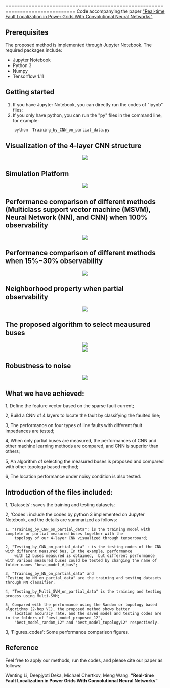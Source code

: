   
==============================================================================
Code accompanying the paper ["Real-time Fault Localization in Power Grids With Convolutional Neural Networks"](https://arxiv.org/abs/1810.05247)

## Prerequisites
The proposed method is implemented through Jupyter Notebook. The required packages include:
- Jupyter Notebook
- Python 3
- Numpy
- Tensorflow 1.11

## Getting started
1) If you have Jupyter Notebook, you can directly run the codes of "ipynb" files;
2) If you only have python, you can run the "py" files in the command line, for example:
```bash
    python  Training_by_CNN_on_partial_data.py
```
 

## Visualization of the 4-layer CNN structure

<center><img src="img/CNN.png" /></center> 

## Simulation Platform

<center><img src="img/System.png" /></center>

## Performance comparison of different methods (Multiclass support vector machine (MSVM), Neural Network (NN), and CNN) when 100% observability 

<center><img src="img/Compare_full_data.png"/></center>

## Performance comparison of different methods when 15%~30% observability

<center><img src="img/Compare_partial_data.png"/></center>

## Neighborhood property when partial observability

<center><img src="img/neighbor.png"/></center>

## The proposed algorithm to select meausured buses

<center><img src="img/alg.png"/></center>

<center><img src="img/alg_cmp.png"/></center>

## Robustness to noise
<center><img src="img/noise.png" /></center>

## What we have achieved:
1, Define the feature vector based on the sparse fault current;

2, Build a CNN of 4 layers to locate the fault by classifying the faulted line;

3, The performance on four types of line faults with different fault impedances are tested;

4, When only partial buses are measured, the performances of CNN and other machine learning methods are compared,
 and CNN is superior than others;
 
5, An algorithm of selecting the measured buses is proposed and compared with other topology based method;

6, The location performance under noisy condition is also tested.

## Introduction of the files included:
1, 'Datasets': saves the training and testing datasets;

2, 'Codes': include the codes by python 3 implemented on Jupyter Notebook, and the details are summarized as follows:

	1, "Training_by_CNN_on_partial_data": is the training model with complete or partial measured buses together with the 
		topology of our 4-layer CNN visualized through tensorboard;
		
	2, "Testing_by_CNN_on_partial_data" : is the testing codes of the CNN with different measured bus. In the example, performance 
		with 12 buses measured is obtained,  but different performance with various measured buses could be tested by changing the name of folder names "best_model_#_bus";
		
	3, "Training_by_NN_on_partial_data" and "Testing_by_NN_on_partial_data" are the training and testing datasets through NN classifier;
	
	4, "Testing_by_Multi_SVM_on_partial_data" is the training and testing process using Multi-SVM;
	
	5, Compared with the performance using the Random or topology based algorithms (2-hop VC), the proposed method shows better 
		location accuracy rate, and the saved model and testing codes are in the folders of "best_model_proposed_12", 
		"best_model_random_12" and "best_model_topology12" respectively.
		
3, 'Figures_codes': Some performance comparison figures.


## Reference

Feel free to apply our methods, run the codes, and please cite our paper as follows:

Wenting Li, Deepjyoti Deka, Michael Chertkov, Meng Wang. **"Real-time Fault Localization in Power Grids With Convolutional Neural Networks"** 
 
 

